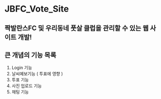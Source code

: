 # JBFC_Vote_Site

## 짝발란스FC 및 우리동네 풋살 클럽을 관리할 수 있는 웹 사이트 개발!

## 큰 개념의 기능 목록

1. Login 기능
2. 날씨예보기능 ( 투표에 영향 )
3. 투표 기능
4. 사진 업로드 기능
5. 채팅 기능
